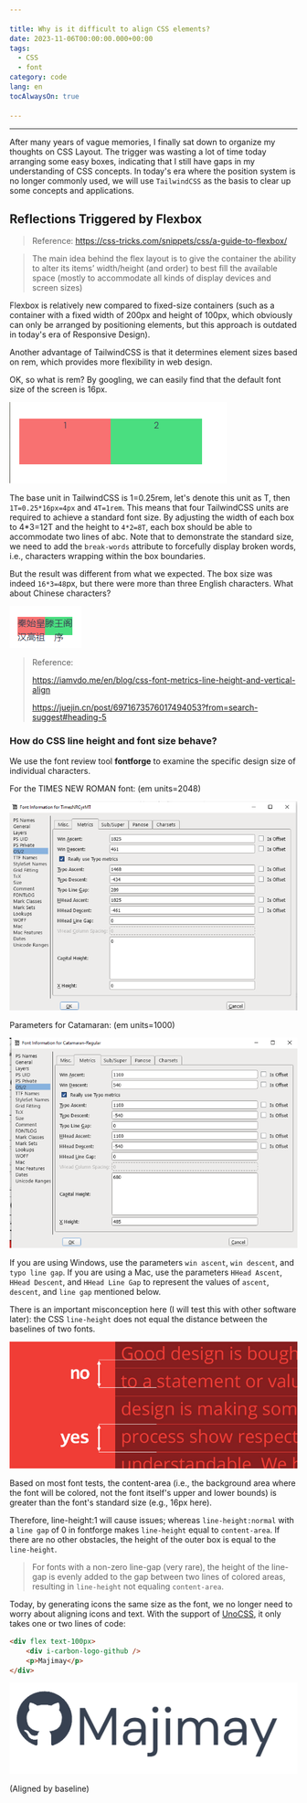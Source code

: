 ```yaml
---

title: Why is it difficult to align CSS elements?
date: 2023-11-06T00:00:00.000+00:00
tags:
  - CSS
  - font
category: code
lang: en
tocAlwaysOn: true

---
```


---

After many years of vague memories, I finally sat down to organize my thoughts on CSS Layout. The trigger was wasting a lot of time today arranging some easy boxes, indicating that I still have gaps in my understanding of CSS concepts. In today's era where the position system is no longer commonly used, we will use `TailwindCSS` as the basis to clear up some concepts and applications.

## Reflections Triggered by Flexbox

> Reference: <https://css-tricks.com/snippets/css/a-guide-to-flexbox/>

> The main idea behind the flex layout is to give the container the ability to alter its items’ width/height (and order) to best fill the available space (mostly to accommodate all kinds of display devices and screen sizes)

Flexbox is relatively new compared to fixed-size containers (such as a container with a fixed width of 200px and height of 100px, which obviously can only be arranged by positioning elements, but this approach is outdated in today's era of Responsive Design).

Another advantage of TailwindCSS is that it determines element sizes based on rem, which provides more flexibility in web design.

OK, so what is rem? By googling, we can easily find that the default font size of the screen is 16px.

![image-20231106164134442](https://raw.githubusercontent.com/flynncao/blog-images/main/img/image-20231106164134442.png)

The base unit in TailwindCSS is 1=0.25rem, let's denote this unit as T, then `1T=0.25*16px=4px` and `4T=1rem`. This means that four TailwindCSS units are required to achieve a standard font size. By adjusting the width of each box to 4*3=12T and the height to `4*2=8T`, each box should be able to accommodate two lines of abc. Note that to demonstrate the standard size, we need to add the `break-words` attribute to forcefully display broken words, i.e., characters wrapping within the box boundaries.

But the result was different from what we expected. The box size was indeed `16*3=48`px, but there were more than three English characters. What about Chinese characters?

![image-20231106165106333](https://raw.githubusercontent.com/flynncao/blog-images/main/img/image-20231106165106333.png)

> Reference:
>
> <https://iamvdo.me/en/blog/css-font-metrics-line-height-and-vertical-align>
>
> <https://juejin.cn/post/6971673576017494053?from=search-suggest#heading-5>

### How do CSS line height and font size behave?

We use the font review tool **fontforge** to examine the specific design size of individual characters.

For the TIMES NEW ROMAN font: (em units=2048)

![image-20231106182446978](https://raw.githubusercontent.com/flynncao/blog-images/main/img/image-20231106182446978.png)

Parameters for Catamaran: (em units=1000)

![image-20231107001516474](https://raw.githubusercontent.com/flynncao/blog-images/main/img/image-20231107001516474.png)

If you are using Windows, use the parameters `win ascent`, `win descent`, and `typo line gap`. If you are using a Mac, use the parameters `HHead Ascent`, `HHead Descent`, and `HHead Line Gap` to represent the values of `ascent`, `descent`, and `line gap` mentioned below.

There is an important misconception here (I will test this with other software later): the CSS `line-height` does not equal the distance between the baselines of two fonts.

![image-20231106203734020](https://raw.githubusercontent.com/flynncao/blog-images/main/img/image-20231106203734020.png)

Based on most font tests, the content-area (i.e., the background area where the font will be colored, not the font itself's upper and lower bounds) is greater than the font's standard size (e.g., 16px here).

Therefore, line-height:1 will cause issues; whereas `line-height:normal` with a `line gap` of 0 in fontforge makes `line-height` equal to `content-area`. If there are no other obstacles, the height of the outer box is equal to the `line-height`.

> For fonts with a non-zero line-gap (very rare), the height of the line-gap is evenly added to the gap between two lines of colored areas, resulting in `line-height` not equaling `content-area`.

Today, by generating icons the same size as the font, we no longer need to worry about aligning icons and text. With the support of [UnoCSS](https://github.com/unocss/unocss), it only takes one or two lines of code:

```html
<div flex text-100px>
    <div i-carbon-logo-github />
    <p>Majimay</p>
</div>
```

![image-20231106232522276](https://raw.githubusercontent.com/flynncao/blog-images/main/img/image-20231106232522276.png)

(Aligned by baseline)

